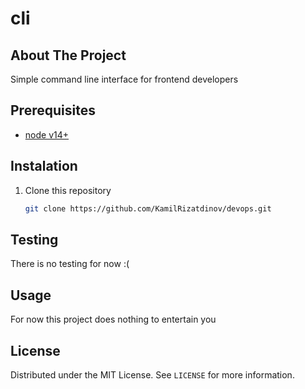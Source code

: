 # cli

## About The Project

Simple command line interface for frontend developers

## Prerequisites

* [node v14+](https://nodejs.org/en/download/)

## Instalation

1. Clone this repository
   ```sh
   git clone https://github.com/KamilRizatdinov/devops.git
   ```

## Testing

There is no testing for now :(

## Usage

For now this project does nothing to entertain you

## License

Distributed under the MIT License. See `LICENSE` for more information.

